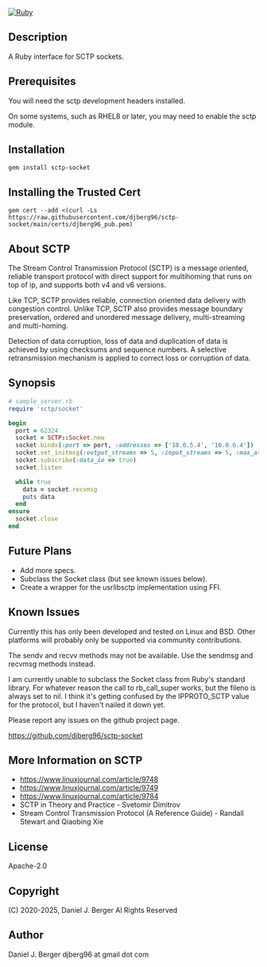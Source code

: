 [![Ruby](https://github.com/djberg96/sctp-socket/actions/workflows/ruby.yml/badge.svg)](https://github.com/djberg96/sctp-socket/actions/workflows/ruby.yml)

## Description

A Ruby interface for SCTP sockets.

## Prerequisites

You will need the sctp development headers installed.

On some systems, such as RHEL8 or later, you may need to enable the sctp module.

## Installation

`gem install sctp-socket`

## Installing the Trusted Cert

`gem cert --add <(curl -Ls https://raw.githubusercontent.com/djberg96/sctp-socket/main/certs/djberg96_pub.pem)`

## About SCTP

The Stream Control Transmission Protocol (SCTP) is a message oriented, reliable
transport protocol with direct support for multihoming that runs on top of ip,
and supports both v4 and v6 versions.

Like TCP, SCTP provides reliable, connection oriented data delivery with
congestion control. Unlike TCP, SCTP also provides message boundary preservation,
ordered and unordered message delivery, multi-streaming and multi-homing.

Detection of data corruption, loss of data and duplication of data is achieved
by using checksums and sequence numbers. A selective retransmission mechanism
is applied to correct loss or corruption of data.

## Synopsis

```ruby
# sample_server.rb
require 'sctp/socket'

begin
  port = 62324
  socket = SCTP::Socket.new
  socket.bindx(:port => port, :addresses => ['10.0.5.4', '10.0.6.4'])
  socket.set_initmsg(:output_streams => 5, :input_streams => 5, :max_attempts => 4)
  socket.subscribe(:data_io => true)
  socket.listen

  while true
    data = socket.recvmsg
    puts data
  end
ensure
  socket.close
end
```

## Future Plans

* Add more specs.
* Subclass the Socket class (but see known issues below).
* Create a wrapper for the usrlibsctp implementation using FFI.

## Known Issues

Currently this has only been developed and tested on Linux and BSD. Other
platforms will probably only be supported via community contributions.

The sendv and recvv methods may not be available. Use the sendmsg and recvmsg
methods instead.

I am currently unable to subclass the Socket class from Ruby's standard library.
For whatever reason the call to rb_call_super works, but the fileno is always
set to nil. I think it's getting confused by the IPPROTO_SCTP value for the
protocol, but I haven't nailed it down yet.

Please report any issues on the github project page.

  https://github.com/djberg96/sctp-socket

## More Information on SCTP

* https://www.linuxjournal.com/article/9748
* https://www.linuxjournal.com/article/9749
* https://www.linuxjournal.com/article/9784
* SCTP in Theory and Practice - Svetomir Dimitrov
* Stream Control Transmission Protocol (A Reference Guide) - Randall Stewart and Qiaobing Xie

## License

Apache-2.0

## Copyright

(C) 2020-2025, Daniel J. Berger
Al Rights Reserved

## Author

Daniel J. Berger
djberg96 at gmail dot com

